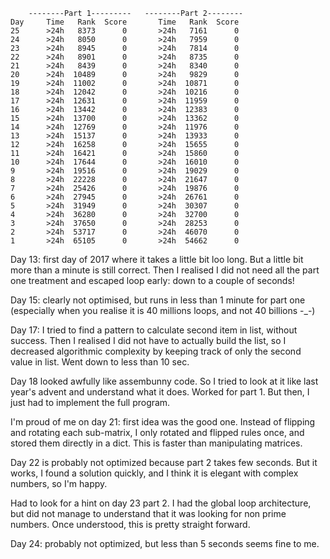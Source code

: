         --------Part 1---------   --------Part 2--------
    Day     Time   Rank  Score       Time   Rank  Score
    25      >24h   8373      0       >24h   7161      0
    24      >24h   8050      0       >24h   7959      0
    23      >24h   8945      0       >24h   7814      0
    22      >24h   8901      0       >24h   8735      0
    21      >24h   8439      0       >24h   8340      0
    20      >24h  10489      0       >24h   9829      0
    19      >24h  11002      0       >24h  10871      0
    18      >24h  12042      0       >24h  10216      0
    17      >24h  12631      0       >24h  11959      0
    16      >24h  13442      0       >24h  12383      0
    15      >24h  13700      0       >24h  13362      0
    14      >24h  12769      0       >24h  11976      0
    13      >24h  15137      0       >24h  13933      0
    12      >24h  16258      0       >24h  15655      0
    11      >24h  16421      0       >24h  15860      0
    10      >24h  17644      0       >24h  16010      0
    9       >24h  19516      0       >24h  19029      0
    8       >24h  22228      0       >24h  21647      0
    7       >24h  25426      0       >24h  19876      0
    6       >24h  27945      0       >24h  26761      0
    5       >24h  31949      0       >24h  30307      0
    4       >24h  36280      0       >24h  32700      0
    3       >24h  37650      0       >24h  28253      0
    2       >24h  53717      0       >24h  46070      0
    1       >24h  65105      0       >24h  54662      0

Day 13: first day of 2017 where it takes a little bit loo long. But a little bit more than a minute is still correct.
Then I realised I did not need all the part one treatment and escaped loop early: down to a couple of seconds!

Day 15: clearly not optimised, but runs in less than 1 minute for part one (especially when you realise it is 
40 millions loops, and not 40 billions -_-)

Day 17: I tried to find a pattern to calculate second item in list, without success. Then I realised I did not have to 
actually build the list, so I decreased algorithmic complexity by keeping track of only the second value in list. Went down
to less than 10 sec.

Day 18 looked awfully like assembunny code. So I tried to look at it like last year's advent and understand what it does.
Worked for part 1. But then, I just had to implement the full program.

I'm proud of me on day 21: first idea was the good one. Instead of flipping and rotating each sub-matrix, I only rotated
and flipped rules once, and stored them directly in a dict. This is faster than manipulating matrices.

Day 22 is probably not optimized because part 2 takes few seconds. But it works, I found a solution quickly, and I think it is elegant with complex numbers, so I'm happy.

Had to look for a hint on day 23 part 2. I had the global loop architecture, but did not manage to understand that it was looking for non prime numbers. Once understood, this is pretty straight forward.

Day 24: probably not optimized, but less than 5 seconds seems fine to me.
